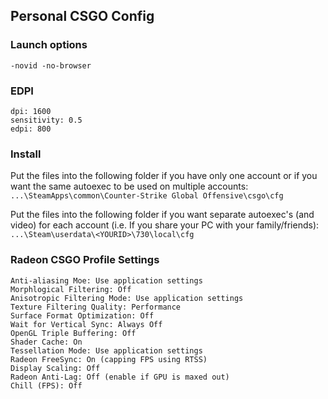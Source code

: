 ## Personal CSGO Config

### Launch options
`-novid -no-browser`

### EDPI
```
dpi: 1600 
sensitivity: 0.5 
edpi: 800
```

### Install
Put the files into the following folder if you have only one account or if you want the same autoexec to be used on multiple accounts:
`...\SteamApps\common\Counter-Strike Global Offensive\csgo\cfg`

Put the files into the following folder if you want separate autoexec's (and video) for each account (i.e. If you share your PC with your family/friends):
`...\Steam\userdata\<YOURID>\730\local\cfg`

### Radeon CSGO Profile Settings
```
Anti-aliasing Moe: Use application settings 
Morphlogical Filtering: Off 
Anisotropic Filtering Mode: Use application settings
Texture Filtering Quality: Performance
Surface Format Optimization: Off
Wait for Vertical Sync: Always Off
OpenGL Triple Buffering: Off
Shader Cache: On
Tessellation Mode: Use application settings
Radeon FreeSync: On (capping FPS using RTSS)
Display Scaling: Off
Radeon Anti-Lag: Off (enable if GPU is maxed out)
Chill (FPS): Off
```
